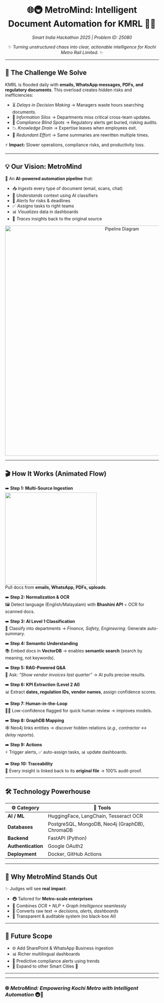 <div align="center">

# 🌐🚇 **MetroMind: Intelligent Document Automation for KMRL** 🤖📄

*Smart India Hackathon 2025 | Problem ID: 25080*

✨ *Turning unstructured chaos into clear, actionable intelligence for Kochi Metro Rail Limited.* ✨
</div>

---

## 🚩 **The Challenge We Solve**

KMRL is flooded daily with **emails, WhatsApp messages, PDFs, and regulatory documents**. This overload creates hidden risks and inefficiencies:

- ⏳ *Delays in Decision Making* → Managers waste hours searching documents.
- 🏢 *Information Silos* → Departments miss critical cross-team updates.
- 🚨 *Compliance Blind Spots* → Regulatory alerts get buried, risking audits.
- 📉 *Knowledge Drain* → Expertise leaves when employees exit.
- 🔁 *Redundant Effort* → Same summaries are rewritten multiple times.

⚡ **Impact:** Slower operations, compliance risks, and productivity loss.

---

## 💡 **Our Vision: MetroMind**

🚀 An **AI-powered automation pipeline** that:

- 📥 *Ingests* every type of document (email, scans, chat)
- 🧠 *Understands* context using AI classifiers
- 🔔 *Alerts* for risks & deadlines
- ✅ *Assigns* tasks to right teams
- 📊 *Visualizes* data in dashboards
- 🔗 *Traces* insights back to the original source

<div align="center">
<img src="/mnt/data/322c18ec-a7fa-42e6-9183-8e8629d4cbca.png" width="750" alt="Pipeline Diagram"/>
</div>

---

## 🎬 **How It Works (Animated Flow)**

➡️ **Step 1: Multi-Source Ingestion**  
<img src="https://media.giphy.com/media/v1.Y2lkPTc5MGI3NjExN2Q2NzE3MDEwZjQyZDc0N2Q3NDA2ZmJhYzRkNzFhZjY2ZDU1NTE0NyZjdD1n/26n6xBpxNXExDfuKc/giphy.gif" width="300"/>  
Pull docs from **emails, WhatsApp, PDFs, uploads**.

➡️ **Step 2: Normalization & OCR**  
🖼️ Detect language (English/Malayalam) with **Bhashini API** + OCR for scanned docs.

➡️ **Step 3: AI Level 1 Classification**  
🧩 Classify into departments → *Finance, Safety, Engineering*. Generate auto-summary.

➡️ **Step 4: Semantic Understanding**  
📚 Embed docs in **VectorDB** → enables **semantic search** (search by meaning, not keywords).

➡️ **Step 5: RAG-Powered Q&A**  
💬 Ask: *“Show vendor invoices last quarter”* → AI pulls precise results.

➡️ **Step 6: KPI Extraction (Level 2 AI)**  
📊 Extract **dates, regulation IDs, vendor names**, assign confidence scores.

➡️ **Step 7: Human-in-the-Loop**  
👨‍🏫 Low-confidence flagged for quick human review → improves models.

➡️ **Step 8: GraphDB Mapping**  
🕸️ Neo4j links entities → discover hidden relations (*e.g., contractor ↔ delay reports*).

➡️ **Step 9: Actions**  
⚡ Trigger alerts, ✅ auto-assign tasks, 📊 update dashboards.

➡️ **Step 10: Traceability**  
🔗 Every insight is linked back to its **original file** → 100% audit-proof.

---

## 🛠️ **Technology Powerhouse**

| ⚙️ Category | 🚀 Tools |
|-------------|-----------|
| **AI / ML** | HuggingFace, LangChain, Tesseract OCR |
| **Databases** | PostgreSQL, MongoDB, Neo4j (GraphDB), ChromaDB |
| **Backend** | FastAPI (Python) |
| **Authentication** | Google OAuth2 |
| **Deployment** | Docker, GitHub Actions |

---

## 🌟 **Why MetroMind Stands Out**

✨ Judges will see **real impact**:

- 🚇 Tailored for **Metro-scale enterprises**
- 🧠 Combines *OCR + NLP + Graph Intelligence* seamlessly
- 🔔 Converts raw text → *decisions, alerts, dashboards*
- 🔗 Transparent & auditable system (no black-box AI)

---

## 🔮 **Future Scope**

- 🌐 Add SharePoint & WhatsApp Business ingestion
- 📊 Richer multilingual dashboards
- 🔮 Predictive compliance alerts using trends
- 🤝 Expand to other Smart Cities 🚦

---


---

### 🌐 *MetroMind: Empowering Kochi Metro with Intelligent Automation* 🚇🤖

</div>
